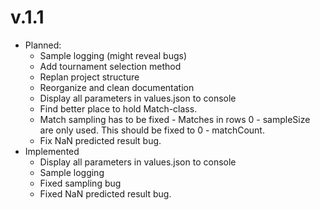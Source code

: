 # v.1.1
- Planned:
	- Sample logging (might reveal bugs)
	- Add tournament selection method
	- Replan project structure
	- Reorganize and clean documentation
	- Display all parameters in values.json to console
	- Find better place to hold Match-class. 
	- Match sampling has to be fixed - Matches in rows 0 - sampleSize are only used. This should be fixed to 0 - matchCount.
	- Fix NaN predicted result bug.
- Implemented
	- Display all parameters in values.json to console
	- Sample logging
	- Fixed sampling bug
	- Fixed NaN predicted result bug.